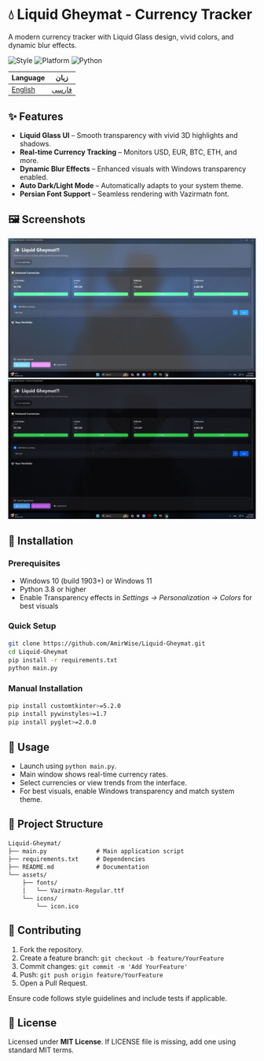 # 💧 Liquid Gheymat - Currency Tracker
A modern currency tracker with Liquid Glass design, vivid colors, and dynamic blur effects.

![Style](https://img.shields.io/badge/Style-Liquid%20Glass-blue) ![Platform](https://img.shields.io/badge/Platform-Windows%2010%2F11-green) ![Python](https://img.shields.io/badge/Python-3.8%2B-yellow)

| Language | زبان |
|----------|------|
| [English](README.md) | [فارسی](README.fa.md) |

## ✨ Features
- **Liquid Glass UI** – Smooth transparency with vivid 3D highlights and shadows.
- **Real-time Currency Tracking** – Monitors USD, EUR, BTC, ETH, and more.
- **Dynamic Blur Effects** – Enhanced visuals with Windows transparency enabled.
- **Auto Dark/Light Mode** – Automatically adapts to your system theme.
- **Persian Font Support** – Seamless rendering with Vazirmatn font.

## 🖼 Screenshots
![Preview1](images/firstpic.png)
![Preview2](images/secondpic.png)

## 🚀 Installation
### Prerequisites
- Windows 10 (build 1903+) or Windows 11
- Python 3.8 or higher
- Enable Transparency effects in *Settings → Personalization → Colors* for best visuals

### Quick Setup
```bash
git clone https://github.com/AmirWise/Liquid-Gheymat.git
cd Liquid-Gheymat
pip install -r requirements.txt
python main.py
```

### Manual Installation
```bash
pip install customtkinter>=5.2.0
pip install pywinstyles>=1.7
pip install pyglet>=2.0.0
```

## 📝 Usage
- Launch using `python main.py`.
- Main window shows real-time currency rates.
- Select currencies or view trends from the interface.
- For best visuals, enable Windows transparency and match system theme.

## 📁 Project Structure
```
Liquid-Gheymat/
├── main.py              # Main application script
├── requirements.txt     # Dependencies
├── README.md            # Documentation
└── assets/
    ├── fonts/
    │   └── Vazirmatn-Regular.ttf
    └── icons/
        └── icon.ico
```

## 🤝 Contributing
1. Fork the repository.
2. Create a feature branch: `git checkout -b feature/YourFeature`
3. Commit changes: `git commit -m 'Add YourFeature'`
4. Push: `git push origin feature/YourFeature`
5. Open a Pull Request.

Ensure code follows style guidelines and include tests if applicable.

## 📄 License
Licensed under **MIT License**. If LICENSE file is missing, add one using standard MIT terms.
